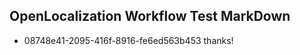 ## OpenLocalization Workflow Test MarkDown
* 08748e41-2095-416f-8916-fe6ed563b453 
thanks!<!--HONumber=Mar16_HO3-->
